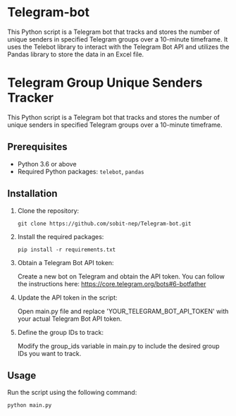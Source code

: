 # Telegram-bot
This Python script is a Telegram bot that tracks and stores the number of unique senders in specified Telegram groups over a 10-minute timeframe. It uses the Telebot library to interact with the Telegram Bot API and utilizes the Pandas library to store the data in an Excel file.

# Telegram Group Unique Senders Tracker

This Python script is a Telegram bot that tracks and stores the number of unique senders in specified Telegram groups over a 10-minute timeframe.

## Prerequisites
- Python 3.6 or above
- Required Python packages: `telebot`, `pandas`

## Installation

1. Clone the repository:
   ```shell
   git clone https://github.com/sobit-nep/Telegram-bot.git
   
2. Install the required packages:
   ```shell
   pip install -r requirements.txt
   
3. Obtain a Telegram Bot API token:

    Create a new bot on Telegram and obtain the API token. You can follow the instructions here: https://core.telegram.org/bots#6-botfather

4. Update the API token in the script:

    Open main.py file and replace 'YOUR_TELEGRAM_BOT_API_TOKEN' with your actual Telegram Bot API token.

5. Define the group IDs to track:

    Modify the group_ids variable in main.py to include the desired group IDs you want to track.

## Usage
Run the script using the following command:
 ```shell
 python main.py
